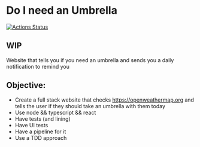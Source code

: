 # Do I need an Umbrella
[![Actions Status](https://github.com/jucallej/Do-I-need-an-Umbrella/workflows/CI/badge.svg)](https://github.com/jucallej/Do-I-need-an-Umbrella/actions)

## WIP

Website that tells you if you need an umbrella and sends you a daily notification to remind you

## Objective:

* Create a full stack website that checks https://openweathermap.org and tells the user if they should take an umbrella with them today
* Use node && typescript && react
* Have tests (and lining)
* Have UI tests
* Have a pipeline for it
* Use a TDD approach
